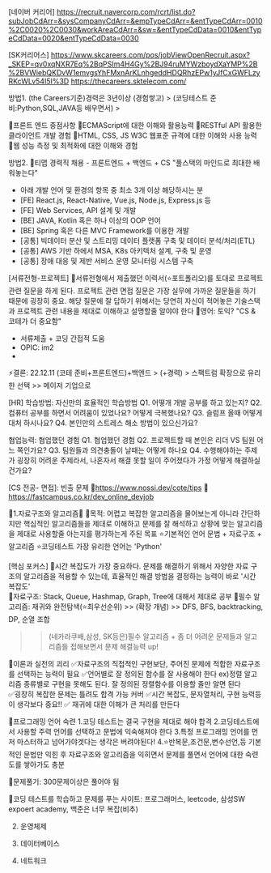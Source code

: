 

[네이버 커리어]
https://recruit.navercorp.com/rcrt/list.do?subJobCdArr=&sysCompanyCdArr=&empTypeCdArr=&entTypeCdArr=0010%2C0020%2C0030&workAreaCdArr=&sw=&entTypeCdData=0010&entTypeCdData=0020&entTypeCdData=0030

[SK커리어스]
https://www.skcareers.com/pos/jobViewOpenRecruit.aspx?_SKEP=qv0xqNXR7Eq%2BqPSIm4H4Gy%2BJ94ruMYWzboydXaYMP%2B%2BVWiebQKDvW1emvgsYhFMxnArKLnhgeddHDQRhzEPw1yJfCxGWFLzyRKcWLv54I5I%3D
https://thecareers.sktelecom.com/

방법1. 
(the Careers기준)경력은 3년이상 (경험쌓고) > (코딩테스트 준비:Python,SQL,JAVA등 배우면서) >  

🔷프론트 엔드 중점사항
  🔹ECMAScript에 대한 이해와 활용능력 
  🔹RESTful API 활용한 클라이언트 개발 경험
  🔹HTML, CSS, JS W3C 웹표준 규격에 대한 이해와 사용 능력
  🔹웹 성능 측정 및 최적화에 대한 이해와 경험 

방법2. 📄티맵 경력직 채용 - 프론트엔드 + 백엔드 + CS "풀스택의 마인드로 최대한 배워놓는다" 

- 아래 개발 언어 및 환경의 항목 중 최소 3개 이상 해당하시는 분
- [FE] React.js, React-Native, Vue.js, Node.js, Express.js 등
- [FE] Web Services, API 설계 및 개발
- [BE] JAVA, Kotlin 혹은 하나 이상의 OOP 언어
- [BE] Spring 혹은 다른 MVC Framework를 이용한 개발
- [공통] 빅데이터 분산 및 스트리밍 데이터 플랫폼 구축 및 데이터 분석/처리(ETL)
- [공통] AWS 기반 하에서 MSA, K8s 아키텍처 설계, 구축 및 운영
- [공통] 장애 대응 및 제반 서비스 운영 모니터링 시스템 구축


[서류전형-프로젝트] 
🔷서류전형에서 제출했던 이력서(⭐포트폴리오)를 토대로 프로젝트 관련 질문을 하게 된다. 프로젝트 관련 면접 질문은 
가장 실무에 가까운 질문들을 하기 때문에 굉장히 중요. 해당 질문에 잘 답하기 위해서는 당연히 자신이 적어놓은
기술스택과 프로젝트 관련 내용을 제대로 이해하고 설명할줄 알야야 한다
🔷영어: 토익? "CS & 코테가 더 중요함" 
  - 서류제출 + 코딩 간접적 도움 
  - OPIC: im2 
  -  

 ⚡결론: 22.12.11 (코테 준비+프론트엔드)+백엔드 > (+경력) > 스팩트럼 확장으로 유리한 선택 >> 메이저 기업으로 


[HR]
학습방법: 자신만의 효율적인 학습방법
Q1. 어떻개 개발 공부를 하고 있는지?
Q2. 컴퓨터 공부를 하면서 어려움이 있었나요? 어떻게 극복했나요?
Q3. 슬럼프 올때 어떻게 대처 하시나요?
Q4. 본인만의 스트레스 해소 방법이 있으신가요?

협업능력: 협업했던 경험
Q1. 협업했던 경험
Q2. 프로젝트할 때 본인은 리더 VS 팀원 어느 쪽인가요?
Q3. 팀원들과 의견충돌이 날때는 어떻게 하나요 
Q4. 수행해야하는 주제가 굉장히 어려운 주제라서, 나혼자서 해결 못할 일이 주어졌다가 가정 어떻게 해결하실 건가요?




[CS 전공- 면접]: 빈출 문제 
📄https://www.nossi.dev/cote/tips
📄https://fastcampus.co.kr/dev_online_devjob

🚨1.자료구조와 알고리즘🚨
🔷목적: 어렵고 복잡한 알고리즘을 물어보는게 아니라 간단하지만 핵심적인 알고리즘들을 제대로 이해하고 문제를 잘 해석하고 
      상황에 맞는 알고리즘을 제대로 사용할줄 아는지를 평가하는게 주된 목표
      ⭐기본적인 언어 문법 + 자료구조 + 알고리즘
      ⭐코딩테스트 가장 유리한 언어는 'Python'

  [핵심 포커스]
🔷시간 복잡도가 가장 중요하다. 문제를 해결하기 위해서 자양한 자료 구조의 알고리즘을 적용할 수 있는데, 효율적인 해결 방법을 결정하는 능력이
   바로 '시간 복잡도'   
🔷자료구조: Stack, Queue, Hashmap, Graph, Tree에 대해서 제대로 공부 
🔷필수 알고리즘: 재귀와 완전탐색(⭐최우선순위) >> (확장 개념) >> DFS, BFS, backtracking, DP, 순열 조합 
  >> (네카라쿠배,삼성, SK등은)필수   알고리즘 + 좀 더 어려운 문제들과 알고리즘들 접해보면서 문제 해결능력 up! 



🔷이론과 실전의 괴리
  ✅자료구조의 직접적인 구현보단, 주어진 문제에 적합한 자료구조를 선택하는 능력이 필요
  ✅언어별로 잘 정의된 함수를 잘 사용해야 한다 
   ex)정렬 알고리즘 종류별로 구현을 못해도 된다. 잘 정의된 정렬함수를 이용할 줄만 알면 된다  
  ✅굉장히 복잡한 문제는 틀려도 합격 가능 커버 
  ✅시간 복잡도, 문자열처리, 구현 능력등이 생각보다 중요!!
  ✅ 재귀에 대한 이해가 큰 처리를 만든다 

 🔷프로그래밍 언어 숙련
   1.코딩 테스트는 결국 구현을 제대로 해야 합격 
   2.코딩테스트에서 사용할 주력 언어를 선택하고 문법에 익숙해져야 한다
   3.특정 프로그래밍 언어를 먼저 마스터하고 넘어가야겟다는 생각은 버려야된다!
   4.⭐반복문,조건문,변수선언,등 기본적인 문법만 익힌 후 자료구조와 알고리즘을 익히면서 문제를 풀면서 언어에 대한 숙련도를 쌓아가도 충분

  🔷문제풀기: 300문제이상은 풀어야 됨 
   
  
   
  🔷코딩 테스트를 학습하고 문제를 푸는 사이트: 프로그래머스, leetcode, 삼성SW expoert academy, 백준은 너무 복잡(비추)

2. 운영체제

3. 데이터베이스 
4. 네트워크 

